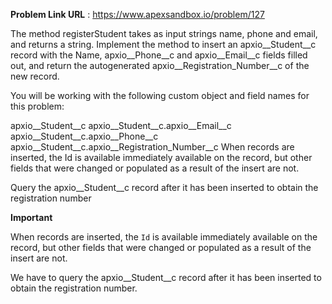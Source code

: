 **Problem Link URL** : https://www.apexsandbox.io/problem/127


The method registerStudent takes as input strings name, phone and email, and returns a string. Implement the method to insert an apxio__Student__c record with the Name, apxio__Phone__c and apxio__Email__c fields filled out, and return the autogenerated apxio__Registration_Number__c of the new record.


You will be working with the following custom object and field names for this problem:

apxio__Student__c
apxio__Student__c.apxio__Email__c
apxio__Student__c.apxio__Phone__c
apxio__Student__c.apxio__Registration_Number__c
When records are inserted, the Id is available immediately available on the record, but other fields that were changed or populated as a result of the insert are not.

Query the apxio__Student__c record after it has been inserted to obtain the registration number

**Important**

When records are inserted, the `Id` is available immediately available on the record, but other fields that were changed or populated as a result of the insert are not.

We have to query the apxio__Student__c record after it has been inserted to obtain the registration number.